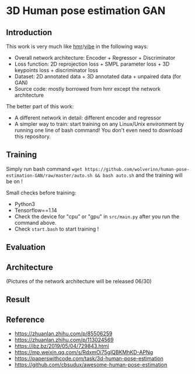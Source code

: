 # 3D Human pose estimation GAN

## Introduction

This work is very much like [hmr](https://github.com/akanazawa/hmr)/[vibe](https://github.com/mkocabas/VIBE) in the following ways:

- Overall network architecture: Encoder + Regressor + Discriminator
- Loss function: 2D reprojection loss + SMPL parameter loss + 3D keypoints loss + discriminator loss
- Dataset: 2D annotated data + 3D annotated data + unpaired data (for GAN)
- Source code: mostly borrowed from hmr except the network architecture

The better part of this work:

- A different network in detail: different encoder and regressor
- A simpler way to train: start training on any Linux/Unix environment by running one line of bash command! You don't even need to download this repository.

## Training

Simply run bash command ```wget https://github.com/wolverinn/human-pose-estimation-GAN/raw/master/auto.sh && bash auto.sh``` and the training will be on !

Small checks before training:

- Python3
- Tensorflow==1.14
- Check the device for "cpu" or "gpu" in ```src/main.py``` after you run the command above.
- Check ```start.bash``` to start training !

## Evaluation

## Architecture
(Pictures of the network architecture will be released 06/30)

## Result

## Reference
- https://zhuanlan.zhihu.com/p/85506259
- https://zhuanlan.zhihu.com/p/113024569
- https://ibz.bz/2019/05/04/729843.html
- https://mp.weixin.qq.com/s/RdxmOi75glQBKMhKD-APNg
- https://paperswithcode.com/task/3d-human-pose-estimation
- https://github.com/cbsudux/awesome-human-pose-estimation
